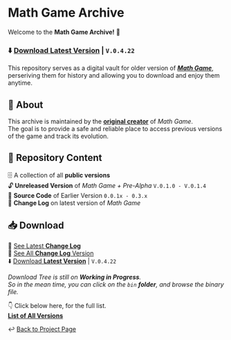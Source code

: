 # Math Game Archive
Welcome to the **Math Game Archive!** 🚀<br>

### ⬇️ [Download **Latest Version**](https://raw.githubusercontent.com/ronnapat2552/math_game_archive/main/bin/0.4.x/0.4.2x/math_game_V.0.4.22_np.zip) | `V.0.4.22`

This repository serves as a digital vault for older version of [***Math Game***](https://sites.google.com/view/tete-page/project/math-game),<br>
perseriving them for history and allowing you to download and enjoy them anytime.<br>

## 📖 About
This archive is maintained by the [**original creator**](https://github.com/ronnapat2552) of *Math Game*.<br> 
The goal is to provide a safe and reliable place to access previous versions of the game and track its evolution.

## 📂 Repository Content
🗄️ A collection of all **public versions** <br>
🔓 **Unreleased Version** of *Math Game + Pre-Alpha* `V.0.1.0 - V.0.1.4` <br>
📄 **Source Code** of Earlier Version `0.0.1x - 0.3.x` <br>
📜 **Change Log** on latest version of *Math Game*

## 📥 Download

📜 [See Latest **Change Log**](https://raw.githubusercontent.com/ronnapat2552/math_game_archive/main/doc/change_log.txt)<br>
📄 [See All **Change Log** Version](https://raw.githubusercontent.com/ronnapat2552/math_game_archive/main/doc/full_change_log.txt)<br>
⬇️ [Download **Latest Version**](https://raw.githubusercontent.com/ronnapat2552/math_game_archive/main/bin/0.4.x/0.4.2x/math_game_V.0.4.22_np.zip) | `V.0.4.22`

*Download Tree is still on **Working in Progress**.<br> So in the mean time, you can click on the `bin` **folder**, and browse the binary file.*

👇 Click below here, for the full list. <br>
[**List of All Versions**](https://github.com/ronnapat2552/math_game_archive/tree/main/bin)

↩️ [Back to Project Page](https://github.com/ronnapat2552/math_game_archive/blob/main/doc/HOME.md)
